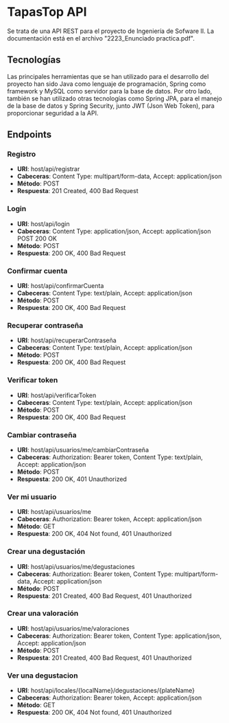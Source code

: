 # TapasTop API
Se trata de una API REST para el proyecto de Ingeniería de Sofware II. La documentación está en el archivo "2223_Enunciado practica.pdf".

## Tecnologías
Las principales herramientas que se han utilizado para el desarrollo del proyecto han sido Java como lenguaje de programación, Spring como framework y MySQL como servidor para la base de datos. Por otro lado, también se han utilizado otras tecnologías como Spring JPA, para el manejo de la base de datos y Spring Security, junto JWT (Json Web Token), para proporcionar seguridad a la API.

## Endpoints

### Registro
* **URI**: host/api/registrar 
* **Cabeceras**: Content Type: multipart/form-data, Accept: application/json
* **Método**: POST
* **Respuesta**: 201 Created, 400 Bad Request

### Login
* **URI**: host/api/login
* **Cabeceras**: Content Type: application/json, Accept: application/json	POST	200 OK
* **Método**: POST
* **Respuesta**: 200 OK, 400 Bad Request

### Confirmar cuenta
* **URI**: host/api/confirmarCuenta
* **Cabeceras**: Content Type: text/plain, Accept: application/json	
* **Método**: POST
* **Respuesta**: 200 OK, 400 Bad Request

### Recuperar contraseña
* **URI**: host/api/recuperarContraseña
* **Cabeceras**: Content Type: text/plain, Accept: application/json
* **Método**: POST
* **Respuesta**: 200 OK, 400 Bad Request

### Verificar token
* **URI**: host/api/verificarToken
* **Cabeceras**: Content Type: text/plain, Accept: application/json
* **Método**: POST
* **Respuesta**: 200 OK, 400 Bad Request

### Cambiar contraseña
* **URI**: host/api/usuarios/me/cambiarContraseña
* **Cabeceras**: Authorization: Bearer token, Content Type: text/plain, Accept: application/json
* **Método**: POST
* **Respuesta**: 200 OK, 401 Unauthorized

### Ver mi usuario
* **URI**: host/api/usuarios/me
* **Cabeceras**: Authorization: Bearer token, Accept: application/json
* **Método**: GET
* **Respuesta**: 200 OK, 404 Not found, 401 Unauthorized

### Crear una degustación
* **URI**: host/api/usuarios/me/degustaciones
* **Cabeceras**: Authorization: Bearer token, Content Type: multipart/form-data, Accept: application/json
* **Método**: POST
* **Respuesta**: 201 Created, 400 Bad Request, 401 Unauthorized

### Crear una valoración
* **URI**: host/api/usuarios/me/valoraciones
* **Cabeceras**: Authorization: Bearer token, Content Type: application/json, Accept: application/json
* **Método**: POST
* **Respuesta**: 201 Created, 400 Bad Request, 401 Unauthorized

### Ver una degustacion
* **URI**: host/api/locales/{localName}/degustaciones/{plateName}
* **Cabeceras**: Authorization: Bearer token, Accept: application/json
* **Método**: GET
* **Respuesta**: 200 OK, 404 Not found, 401 Unauthorized


